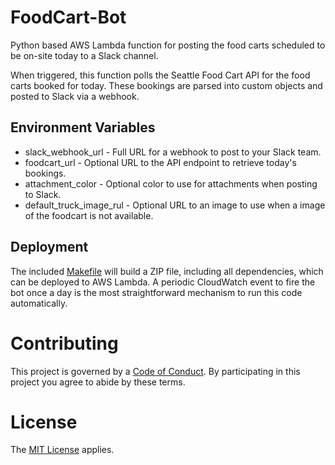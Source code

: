 FoodCart-Bot
================

Python based AWS Lambda function for posting the food carts scheduled to 
be on-site today to a Slack channel.

When triggered, this function polls the Seattle Food Cart API for the 
food carts booked for today. These bookings are parsed into custom objects 
and posted to Slack via a webhook.

Environment Variables
------------------------------

+ slack_webhook_url - Full URL for a webhook to post to your Slack team.
+ foodcart_url - Optional URL to the API endpoint to retrieve today's bookings.
+ attachment_color - Optional color to use for attachments when posting to Slack.
+ default_truck_image_rul - Optional URL to an image to use when a image of the foodcart is not available.

Deployment
----------

The included [Makefile](./Makefile) will build a ZIP file, including all 
dependencies, which can be deployed to AWS Lambda. A periodic CloudWatch event to fire the bot once a 
day is the most straightforward mechanism to run this code automatically.

Contributing
============

This project is governed by a [Code of Conduct](./CODE_OF_CONDUCT.md). By 
participating in this project you agree to abide by these terms.

License
=======

The [MIT License](LICENSE) applies.
